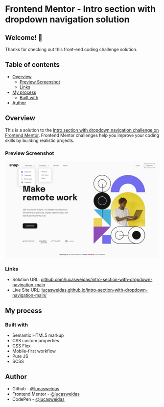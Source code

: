 # Frontend Mentor - Intro section with dropdown navigation solution

## Welcome! 👋

Thanks for checking out this front-end coding challenge solution.

## Table of contents

- [Overview](#overview)
  - [Preview Screenshot](#preview-screenshot)
  - [Links](#links)
- [My process](#my-process)
  - [Built with](#built-with)
- [Author](#author)

## Overview

This is a solution to the [Intro section with dropdown navigation challenge on Frontend Mentor](https://www.frontendmentor.io/challenges/intro-section-with-dropdown-navigation-ryaPetHE5). Frontend Mentor challenges help you improve your coding skills by building realistic projects.

### Preview Screenshot

![Preview for the Intro section with dropdown navigation](./preview/desktop-preview.png)

### Links

- Solution URL: [github.com/lucasweidas/intro-section-with-dropdown-navigation-main](https://github.com/lucasweidas/intro-section-with-dropdown-navigation-main)
- Live Site URL: [lucasweidas.github.io/intro-section-with-dropdown-navigation-main/](https://lucasweidas.github.io/intro-section-with-dropdown-navigation-main/)

## My process

### Built with

- Semantic HTML5 markup
- CSS custom properties
- CSS Flex
- Mobile-first workflow
- Pure JS
- SCSS

## Author

- Github - [@lucasweidas](https://github.com/LucasWeidas)
- Frontend Mentor - [@lucasweidas](https://www.frontendmentor.io/profile/lucasweidas)
- CodePen - [@lucasweidas](https://codepen.io/lucasweidas)
